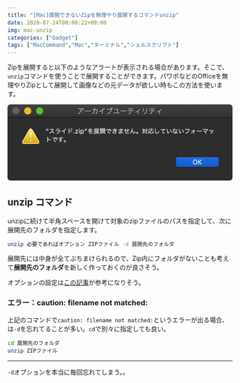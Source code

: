```yaml
---
title: "[Mac]展開できないZipを無理やり展開するコマンドunzip"
date: 2020-07-24T08:00:22+09:00
img: mac-unzip
categories: ["Gadget"]
tags: ["MacCommand","Mac","ターミナル","シェルスクリプト"]
---
```


Zipを展開すると以下のようなアラートが表示される場合があります。そこで、`unzip`コマンドを使うことで展開することができます。パワポなどのOfficeを無理やりZipとして展開して画像などの元データが欲しい時もこの方法を使います。

!["ZIP.zip"を展開できません。対応していないフォーマットです。](../../../images/mac-unzip-1.jpg)

## unzip コマンド

unzipに続けて半角スペースを開けて対象のzipファイルのパスを指定して、次に展開先のフォルダを指定します。

```sh
unzip 必要であればオプション ZIPファイル -d 展開先のフォルダ
```

展開先には中身が全てぶちまけられるので、Zip内にフォルダがないことも考えて**展開先のフォルダ**を新しく作っておくのが良さそう。

オプションの設定は[この記事](https://www.atmarkit.co.jp/ait/articles/1607/26/news014.html)が参考になりそう。

### エラー：caution: filename not matched:

上記のコマンドで`caution: filename not matched:`というエラーが出る場合、は`-d`を忘れてることが多い。`cd`で別々に指定しても良い。

```sh
cd 展開先のフォルダ
unzip ZIPファイル
```

***

`-d`オプションを本当に毎回忘れてしまう。。